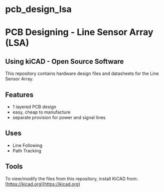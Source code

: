 # pcb_design_lsa
# PCB Designing - Line Sensor Array (LSA)
## Using kiCAD - Open Source Software
This repository contains hardware design files and datasheets for the Line Sensor Array.
## Features
- 1 layered PCB design
- easy, cheap to manufacture
- separate provision for power and signal lines

## Uses
- Line Following
- Path Tracking

## Tools
To view/modify the files from this repository, install KiCAD from: [https://kicad.org](https://kicad.org)
